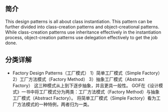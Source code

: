 ## 简介

This design patterns is all about class instantiation. 
This pattern can be further divided into class-creation patterns and object-creational patterns. 
While class-creation patterns use inheritance effectively in the instantiation process, 
object-creation patterns use delegation effectively to get the job done.

## 分类详解

* Factory Design Patterns（工厂模式）
1）简单工厂模式（Simple Factory） 
2）工厂方法模式（Factory Method） 
3）抽象工厂模式（Abstract Factory） 
 这三种模式从上到下逐步抽象，并且更具一般性。 
GOF在《设计模式》一书中将工厂模式分为两类：工厂方法模式（Factory Method）与抽象工厂模式（Abstract Factory）。
 将简单工厂模式（Simple Factory）看为工厂方法模式的一种特例，两者归为一类。 